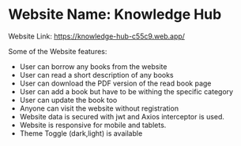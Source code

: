 # Website Name: Knowledge Hub

Website Link: https://knowledge-hub-c55c9.web.app/

Some of the Website features:

- User can borrow any books from the website
- User can read a short description of any books
- User can download the PDF version of the read book page
- User can add a book but have to be withing the specific category
- User can update the book too
- Anyone can visit the website without registration
- Website data is secured with jwt and Axios interceptor is used.
- Website is responsive for mobile and tablets.
- Theme Toggle (dark,light) is available
